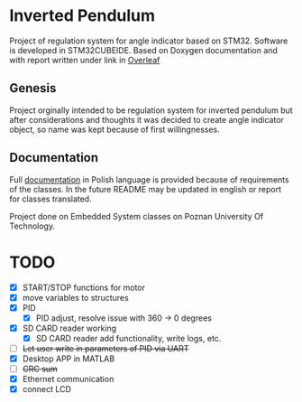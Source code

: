 # Inverted Pendulum

Project of regulation system for angle indicator based on STM32. Software is developed in STM32CUBEIDE. Based on Doxygen documentation and with report written under link in [Overleaf](https://www.overleaf.com/read/czjpmjzbdcst#1883af)

## Genesis

Project orginally intended to be regulation system for inverted pendulum but after considerations and thoughts it was decided to create angle indicator object, so name was kept because of first willingnesses.

##  Documentation
Full [documentation](Sprawozdanie.pdf) in Polish language is provided because of requirements of the classes.
In the future README may be updated in english or report for classes translated.

Project done on Embedded System classes on Poznan University Of Technology.

<!---# Changelog

- 2024-01-07 -- 0.0.0 *3e155d3288b4f657afef73313a0b35f8e921f397*
  - Startup of git repo and files for first report - intended project inside **99_Docs**
- 2024-01-12 -- 0.0.1

  - First STM32 project f7 *6beead79fa8c4a1964a4da42fb8173cefa5bc9f0*
  - Working encoder with other docs and dirs in *c2145cc4f6f6da2d60d8e3a2ba89a5eab47df57c* 
  
    |![alt](out/99_Docs/10_UML/graph1/graph1.png)|![alt](out/99_Docs/10_UML/graph2/graph2.png)|
    |:|:|
    

- 2024-01-13 -- 0.0.2 *7db44f939e88d2844e0b40e8b09f601d9aa35a1b*

  - Working motor
  - Included CMSIS libraries with depend path
    ![alt](out/99_Docs/10_UML/graph3/graph3.png)

    **GUESS WE HAVE FINALLY LEARNT GITHUB IN ELEMNTARY STAGE**

- 2024-01-13 -- 0.0.3 *6b099ec36c931bc4c4198eabd26bcc16bb355635*

  - Rotary Pulser working
  - UART Menu working
  - Created .gitignore
  ![alt](out/99_Docs/10_UML/graph4/graph4.png)

- 2024-01-14 -- 0.0.4 *93b17a49f9529b52d96c81f7fcc80cd89be91956*

  - Simple control of 2 state controller added
  - Variables moved to structures
  - Added better looking MENU in terminal

- 2024-01-15 -- 0.0.5 

  - PID working on fixed gains
  - Motor structure created
  - Handling errors by HAL_OK
  - Button needs to be pressed to power on the motor

- 2024-01-16 -- 0.0.6

  - SD Card reader working -needs to be optified and used-->

# TODO
- [x] START/STOP functions for motor
- [x] move variables to structures
- [x] PID
  - [x] PID adjust, resolve issue with 360 -> 0 degrees
- [x] SD CARD reader working
  - [x] SD CARD reader add functionality, write logs, etc.
- [ ] ~~Let user write in parameters of PID via UART~~
- [x] Desktop APP in MATLAB
- [ ] ~~CRC sum~~
- [x] Ethernet communication
- [x] connect LCD
